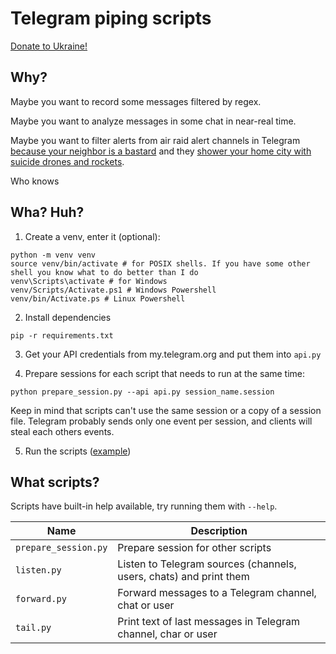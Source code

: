 # Telegram piping scripts

[Donate to Ukraine!](https://war.ukraine.ua/donate/)

## Why?
Maybe you want to record some messages filtered by regex.

Maybe you want to analyze messages in some chat in near-real time.

Maybe you want to filter alerts from air raid alert channels in Telegram
[because your neighbor is a bastard](https://war.ukraine.ua) and they
[shower your home city with suicide drones and rockets](https://war.ukraine.ua/russia-war-crimes/#attacking-civilians-or-civilian-objects).

Who knows


## Wha? Huh?
1. Create a venv, enter it (optional):
```shell
python -m venv venv
source venv/bin/activate # for POSIX shells. If you have some other shell you know what to do better than I do
venv\Scripts\activate # for Windows
venv/Scripts/Activate.ps1 # Windows Powershell
venv/bin/Activate.ps # Linux Powershell
```

2. Install dependencies
```shell
pip -r requirements.txt
```

3. Get your API credentials from my.telegram.org and put them into `api.py`

4. Prepare sessions for each script that needs to run at the same time:
```shell
python prepare_session.py --api api.py session_name.session
```
Keep in mind that scripts can't use the same session or a copy of a session file.
Telegram probably sends only one event per session, and clients will steal each others events.

5. Run the scripts ([example](run.sh))


## What scripts?

Scripts have built-in help available, try running them with `--help`.

| Name                 | Description                                                        |
| -------------------- | ------------------------------------------------------------------ |
| `prepare_session.py` | Prepare session for other scripts                                  |
| `listen.py`          | Listen to Telegram sources (channels, users, chats) and print them |
| `forward.py`         | Forward messages to a Telegram channel, chat or user               |
| `tail.py`            | Print text of last messages in Telegram channel, char or user      |
